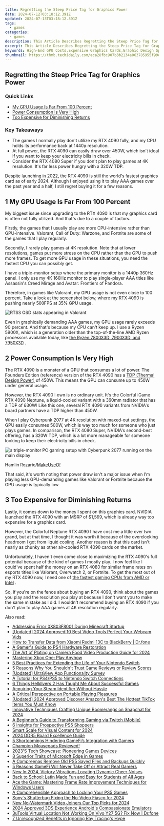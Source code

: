 ```yaml
---
title: Regretting the Steep Price Tag for Graphics Power
date: 2024-07-12T03:18:12.391Z
updated: 2024-07-13T03:18:12.391Z
tags:
  - games
categories:
  - games
description: This Article Describes Regretting the Steep Price Tag for Graphics Power
excerpt: This Article Describes Regretting the Steep Price Tag for Graphics Power
keywords: High-End GPU Costs,Expensive Graphics Cards,Graphic Design Spending,Pricey Pixel Performance,Heavy Graphics Pricing,Powerful Graphics Investment,Steep Tech Gadgets
thumbnail: https://thmb.techidaily.com/aca28fbc907b3b2134a063785955f99d7ee87845f83996484c29a6f763ca253a.jpg
---
```


## Regretting the Steep Price Tag for Graphics Power

### Quick Links

* [My GPU Usage Is Far From 100 Percent](#my-gpu-usage-is-far-from-100-percent)
* [Power Consumption Is Very High](#power-consumption-is-very-high)
* [Too Expensive for Diminishing Returns](#too-expensive-for-diminishing-returns)

### Key Takeaways

* The games I normally play don't utilize my RTX 4090 fully, and my CPU holds its performance back at 1440p resolution.
* At full power, the RTX 4090 can easily draw over 450W, which isn't ideal if you want to keep your electricity bills in check.
* Consider the RTX 4080 Super if you don't plan to play games at 4K resolution. It's far less power hungry with a 320W TDP.

 Despite launching in 2022, the RTX 4090 is still the world's fastest graphics card as of early 2024\. Although I enjoyed using it to play AAA games over the past year and a half, I still regret buying it for a few reasons.

## 1 My GPU Usage Is Far From 100 Percent

 My biggest issue since upgrading to the RTX 4090 is that my graphics card is often not fully utilized. And that's due to a couple of factors.

 Firstly, the games that I usually play are more CPU-intensive rather than GPU-intensive. Valorant, Call of Duty: Warzone, and Fortnite are some of the games that I play regularly.

 Secondly, I rarely play games at 4K resolution. Note that at lower resolutions, games put more stress on the CPU rather than the GPU to push more frames. To get more GPU usage in these situations, you need the fastest CPU you can possibly get.

 I have a triple-monitor setup where the primary monitor is a 1440p 360Hz panel. I only use my 4K 160Hz monitor to play single-player AAA titles like Assassin's Creed Mirage and Avatar: Frontiers of Pandora.

 Therefore, in games like Valorant, my GPU usage is not even close to 100 percent. Take a look at the screenshot below, where my RTX 4090 is pushing nearly 500FPS at 35% GPU usage.

![RTSS OSD stats appearing in Valorant](https://static1.makeuseofimages.com/wordpress/wp-content/uploads/2024/04/rtss-osd-stats-appearing-in-valorant.png)

 Even in graphically demanding AAA games, my GPU usage rarely exceeds 90 percent. And that's because my CPU can't keep up. I use a Ryzen 5900X, which is a generation older than the top-of-the-line AMD Ryzen processors available today, like [the Ryzen 7800X3D, 7900X3D, and 7950X3D](https://www.makeuseof.com/ryzen-9-7950x3d-vs-ryzen-9-7900x3d-vs-ryzen-7-7800x3d/) .

## 2 Power Consumption Is Very High

 The RTX 4090 is a monster of a GPU that consumes a lot of power. The Founders Edition (reference) version of the RTX 4090 has a [TDP (Thermal Design Power)](https://www.makeuseof.com/tag/thermal-design-power-technology-explained/) of 450W. This means the GPU can consume up to 450W under general usage.

 However, the RTX 4090 I own is no ordinary unit. It's the Colorful iGame RTX 4090 Neptune, a liquid-cooled variant with a 360mm radiator that has a TDP of 630W! Like this one, several RTX 4090 variants from NVIDIA's board partners have a TDP higher than 450W.

 When I play Cyberpunk 2077 at 4K resolution with maxed-out settings, the GPU easily consumes 500W, which is way too much for someone who just plays games. In comparison, the RTX 4080 Super, NVIDIA's second-best offering, has a 320W TDP, which is a lot more manageable for someone looking to keep their electricity bills in check.

![a triple-monitor PC gaming setup with Cyberpunk 2077 running on the main display](https://static1.makeuseofimages.com/wordpress/wp-content/uploads/wm/2024/04/a-triple-monitor-pc-gaming-setup-with-cyberpunk-2077-running-on-the-main-display.jpg)

 Hamlin Rozario/[MakeUseOf](https://www.makeuseof.com/author/hamlin-rozario/)

 That said, it's worth noting that power draw isn't a major issue when I'm playing less GPU-demanding games like Valorant or Fortnite because the GPU usage is typically low.

## 3 Too Expensive for Diminishing Returns

 Lastly, it comes down to the money I spent on this graphics card. NVIDIA launched the RTX 4090 with an MSRP of $1,599, which is already way too expensive for a graphics card.

 However, the Colorful Neptune RTX 4090 I have cost me a little over two grand, but at that time, I thought it was worth it because of the overclocking headroom I got from liquid cooling. Another reason is that this card isn't nearly as chunky as other air-cooled RTX 4090 cards on the market.

 Unfortunately, I haven't even come close to maximizing the RTX 4090's full potential because of the kind of games I mostly play. I now feel like I could've spent half the money on an RTX 4080 for similar frame rates on esports titles like Valorant, Overwatch 2, or Fortnite. To get the most out of my RTX 4090 now, I need one of [the fastest gaming CPUs from AMD or Intel](https://www.makeuseof.com/amd-vs-intel-gaming/) .

 So, if you're on the fence about buying an RTX 4090, think about the games you play and the resolution you play at because I don't want you to make the same mistake as I did. I wouldn't recommend buying an RTX 4090 if you don't plan to play AAA games at 4K resolution regularly.


<ins class="adsbygoogle"
     style="display:block"
     data-ad-format="autorelaxed"
     data-ad-client="ca-pub-7571918770474297"
     data-ad-slot="1223367746"></ins>



<ins class="adsbygoogle"
     style="display:block"
     data-ad-client="ca-pub-7571918770474297"
     data-ad-slot="8358498916"
     data-ad-format="auto"
     data-full-width-responsive="true"></ins>



<span class="atpl-alsoreadstyle">Also read:</span>
<div><ul>
<li><a href="https://games-able.techidaily.com/addressing-error-0x803f8001-during-minecraft-startup/"><u>Addressing Error 0X803F8001 During Minecraft Startup</u></a></li>
<li><a href="https://visual-screen-recording.techidaily.com/updated-2024-approved-10-best-video-tools-perfect-your-webcam-vids/"><u>[Updated] 2024 Approved  10 Best Video Tools  Perfect Your Webcam Vids</u></a></li>
<li><a href="https://android-transfer.techidaily.com/how-to-transfer-data-from-xiaomi-redmi-13c-to-blackberry-drfone-by-drfone-transfer-from-android-transfer-from-android/"><u>How to Transfer Data from Xiaomi Redmi 13C to BlackBerry | Dr.fone</u></a></li>
<li><a href="https://games-able.techidaily.com/a-gamers-guide-to-ps4-hardware-restoration/"><u>A Gamer's Guide to PS4 Hardware Restoration</u></a></li>
<li><a href="https://some-skills.techidaily.com/the-art-of-plating-on-camera-food-video-production-guide-for-2024/"><u>The Art of Plating on Camera  Food Video Production Guide for 2024</u></a></li>
<li><a href="https://games-able.techidaily.com/1719170517578-mastering-xbox-one-play-anyhow/"><u>Mastering Xbox One: Play Anyhow</u></a></li>
<li><a href="https://games-able.techidaily.com/5-best-practices-for-extending-the-life-of-your-nintendo-switch/"><u>5 Best Practices for Extending the Life of Your Nintendo Switch</u></a></li>
<li><a href="https://games-able.techidaily.com/5-reasons-why-you-shouldnt-trust-game-reviews-or-review-scores/"><u>5 Reasons Why You Shouldn't Trust Game Reviews or Review Scores</u></a></li>
<li><a href="https://some-skills.techidaily.com/updated-ultraview-app-functionality-survey/"><u>[Updated] UltraView App Functionality Survey</u></a></li>
<li><a href="https://games-able.techidaily.com/a-tutorial-for-ps4ps5-to-nintendo-switch-connections/"><u>A Tutorial for PS4/PS5 to Nintendo Switch Connections</u></a></li>
<li><a href="https://games-able.techidaily.com/6-things-helldivers-2-has-taught-me-about-successful-games/"><u>6 Things Helldivers 2 Has Taught Me About Successful Games</u></a></li>
<li><a href="https://games-able.techidaily.com/acquiring-your-steam-identifier-without-hassle/"><u>Acquiring Your Steam Identifier Without Hassle</u></a></li>
<li><a href="https://games-able.techidaily.com/a-critical-perspective-on-portable-playing-pleasures/"><u>A Critical Perspective on Portable Playing Pleasures</u></a></li>
<li><a href="https://tiktok-clips.techidaily.com/updated-2024-approved-discover-amazons-best-the-hottest-tiktok-items-you-must-know/"><u>[Updated] 2024 Approved  Discover Amazon's Best  The Hottest TikTok Items You Must Know</u></a></li>
<li><a href="https://snapchat-videos.techidaily.com/innovative-techniques-crafting-unique-boomerangs-on-snapchat-for-2024/"><u>Innovative Techniques  Crafting Unique Boomerangs on Snapchat for 2024</u></a></li>
<li><a href="https://games-able.techidaily.com/a-beginners-guide-to-transforming-gaming-via-twitch-mobile/"><u>A Beginner's Guide to Transforming Gaming via Twitch (Mobile)</u></a></li>
<li><a href="https://games-able.techidaily.com/6-insights-for-prospective-ps5-shoppers/"><u>6 Insights for Prospective PS5 Shoppers</u></a></li>
<li><a href="https://extra-guidance.techidaily.com/smart-scale-for-visual-content-for-2024/"><u>Smart Scale for Visual Content for 2024</u></a></li>
<li><a href="https://games-able.techidaily.com/2024-ddr5-board-excellence-guide/"><u>2024 DDR5 Board Excellence Guide</u></a></li>
<li><a href="https://games-able.techidaily.com/5-shortcomings-hindering-gamefis-integration-with-gamers/"><u>5 Shortcomings Hindering GameFi’s Integration with Gamers</u></a></li>
<li><a href="https://games-able.techidaily.com/1719168571839-champion-mousepads-reviewed/"><u>Champion Mousepads Reviewed!</u></a></li>
<li><a href="https://games-able.techidaily.com/2023s-tech-showcase-pioneering-games-devices/"><u>2023'S Tech Showcase: Pioneering Games Devices</u></a></li>
<li><a href="https://games-able.techidaily.com/8-superior-traits-of-microsoft-edge-in-games/"><u>8 Superior Traits of Microsoft Edge in Games</u></a></li>
<li><a href="https://games-able.techidaily.com/a-compreenas-remove-old-ps5-saved-files-and-backups-quickly/"><u>A Compreenas Remove Old PS5 Saved Files and Backups Quickly</u></a></li>
<li><a href="https://games-able.techidaily.com/5-reasons-gamefi-will-never-take-off-or-attract-real-gamers/"><u>5 Reasons GameFi Will Never Take Off or Attract Real Gamers</u></a></li>
<li><a href="https://audio-shaping.techidaily.com/new-in-2024-victory-vibrations-locating-dynamic-cheer-noises/"><u>New In 2024, Victory Vibrations Locating Dynamic Cheer Noises</u></a></li>
<li><a href="https://mondly-stories.techidaily.com/back-to-school-latin-made-fun-and-easy-for-students-of-all-ages/"><u>Back to School: Latin Made Fun and Easy for Students of All Ages</u></a></li>
<li><a href="https://games-able.techidaily.com/ace-the-game-mastering-frame-rate-improvement-techniques-for-windows-users/"><u>Ace the Game: Mastering Frame Rate Improvement Techniques for Windows Users</u></a></li>
<li><a href="https://games-able.techidaily.com/a-comprehensible-approach-to-locking-your-ps5-games/"><u>A Comprehensible Approach to Locking Your PS5 Games</u></a></li>
<li><a href="https://extra-approaches.techidaily.com/sonys-shutterbug-fixing-the-no-video-fiasco-for-2024/"><u>Sony's Shutterbug  Fixing the No-Video Fiasco for 2024</u></a></li>
<li><a href="https://ai-video-tools.techidaily.com/new-no-watermark-video-joiners-our-top-picks-for-2024/"><u>New No-Watermark Video Joiners Our Top Picks for 2024</u></a></li>
<li><a href="https://desktop-recording.techidaily.com/2024-approved-3ds-experience-androids-compassionate-emulators/"><u>2024 Approved  3DS Experience  Android's Compassionate Emulators</u></a></li>
<li><a href="https://location-fake.techidaily.com/3utools-virtual-location-not-working-on-vivo-y27-5g-fix-now-drfone-by-drfone-virtual-android/"><u>3uTools Virtual Location Not Working On Vivo Y27 5G? Fix Now | Dr.fone</u></a></li>
<li><a href="https://games-able.techidaily.com/7-unrecognized-benefits-in-ignoring-ray-tracings-hype/"><u>7 Unrecognized Benefits in Ignoring Ray Tracing's Hype</u></a></li>
</ul></div>
